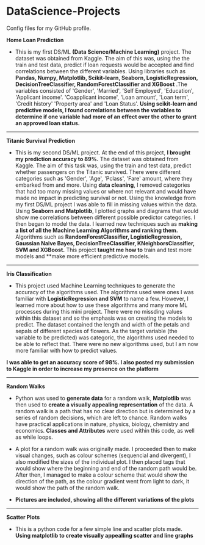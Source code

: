 # DataScience-Projects
Config files for my GitHub profile.

**Home Loan Prediction**
- This is my first DS/ML **(Data Science/Machine Learning)** project. The dataset was obtained from Kaggle. The aim of this was, using the the train and test data, predict if loan requests would be accepted and find correlations between the different variables. Using libraries such as **Pandas, Numpy, Matplotlib, Scikit-learn, Seaborn, LogisticRegression, DecisionTreeClassifier, RandomForestClassifier and XGBoost** .The variables consisted of 'Gender', 'Married', 'Self Employed', 'Education', 'Applicant income'. 'Coapplicant income', 'Loan amount', 'Loan term', 'Credit history' 'Property area' and 'Loan Status'. **Using scikit-learn and predictive models, I found correlations between the variables to determine if one variable had more of an effect over the other to grant an approved loan status.** 

*** 
**Titanic Survival Prediction**
- This is my second DS/ML project. At the end of this project, **I brought my prediction accuracy to 89%.** The dataset was obtained from Kaggle. The aim of this task was, using the train and test data, predict whether passengers on the Titanic survived. There were different categories such as 'Gender', 'Age', 'Pclass', 'Fare' amount, where they embarked from and more. Using **data cleaning**, I removed categories that had too many missing values or where not relevant and would have made no impact in predicting survival or not. Using the knowledge from my first DS/ML project I was able to fill in missing values within the data. Using **Seaborn and Matplotlib**, I plotted graphs and diagrams that would show me correlations between different possible predictor categories. I then began to model the data. I learned new techniques such as **making a list of all the Machine Learning Algorithms and ranking them.**
Algorithms such as **RandomForestClassifier, LogisticRegression, Gaussian Naive Bayes, DecisionTreeClassifier, KNeighborsClassifier, SVM and XGBoost.** This project **taught me how to** train and test more models and **make more efficient predictive models.
***
**Iris Classification**
- This project used Machine Learning techniques to generate the accuracy of the algorithms used. The algorithms used were ones I was familiar with **LogisticRegression and SVM** to name a few. However, I learned more about how to use these algorithms and many more ML processes during this mini project. There were no missding values within this dataset and so the emphasis was on creating the models to predict. The dataset contained the length and width of the petals and sepals of different species of flowers. As the target variable (the variable to be predicted) was categoric, the algorithms used needed to be able to reflect that. There were no new algorithms used, but I am now more familiar with how to predict values.

**I was able to get an accuracy score of 98%. I also posted my submission to Kaggle in order to increase my presence on the platform**






***
**Random Walks** 
- Python was used to **generate data** for a random walk, **Matplotlib** was then used to **create a visually appealing representation** of the data. 
A random walk is a path that has no clear direction but is determined by a series of random decisions, which are left to chance. Random walks have practical applications in nature, physics, biology, chemistry and economics. 
**Classes and Attributes** were used within this code, as well as while loops. 

- A plot for a random walk was originally made. I proceeded then to make visual changes, such as colour schemes (sequencial and divergent), I also modified the sizes of the individual plot. 
I then placed tags that would show where the beginning and end of the random path would be.
After then, I managed to make a colour scheme that would show the direction of the path, as the colour gradient went from light to dark, it would show the path of the random walk. 

- **Pictures are included, showing all the different variations of the plots** 

***

**Scatter Plots**
- This is a python code for a few simple line and scatter plots made. **Using matplotlib to create visually appealling scatter and line graphs**

